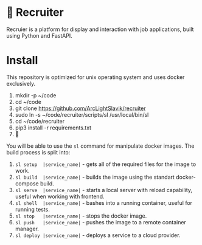 # 🎯 Recruiter

Recruier is a platform for display and interaction with job applications, built using Python and FastAPI.

# Install

This repository is optimized for unix operating system and uses docker exclusively.

1. mkdir -p ~/code
2. cd ~/code
3. git clone https://github.com/ArcLightSlavik/recruiter
4. sudo ln -s ~/code/recruiter/scripts/sl /usr/local/bin/sl
5. cd ~/code/recruiter
6. pip3 install -r requirements.txt
7. 🚀

You will be able to use the `sl` command for manipulate docker images.
The build process is split into:
1. `sl setup  |service_name|` - gets all of the required files for the image to work.
2. `sl build  |service_name|` - builds the image using the standart docker-compose build.
3. `sl serve  |service_name|` - starts a local server with reload capability, useful when working with frontend.
4. `sl shell  |service_name|` - bashes into a running container, useful for running tests.
5. `sl stop   |service_name|` - stops the docker image.
6. `sl push   |service_name|` - pushes the image to a remote container manager.
7. `sl deploy |service_name|` - deploys a service to a cloud provider.
